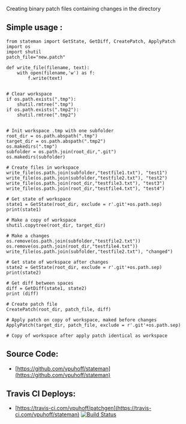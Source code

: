 Creating binary patch files containing changes in the directory

## Simple usage :
```
from stateman import GetState, GetDiff, CreatePatch, ApplyPatch
import os
import shutil
patch_file="new.patch"

def write_file(filename, text):
    with open(filename,'w') as f:
        f.write(text)


# Clear workspace
if os.path.exists(".tmp"):
    shutil.rmtree(".tmp")
if os.path.exists(".tmp2"):
    shutil.rmtree(".tmp2")


# Init workspace .tmp with one subfolder
root_dir = os.path.abspath(".tmp")
target_dir = os.path.abspath(".tmp2")
os.makedirs(".tmp")
subfolder = os.path.join(root_dir,".git")
os.makedirs(subfolder)

# Create files in workspace
write_file(os.path.join(subfolder,"testfile1.txt"), "test1")
write_file(os.path.join(subfolder,"testfile2.txt"), "test2")
write_file(os.path.join(root_dir,"testfile3.txt"), "test3")
write_file(os.path.join(root_dir,"testfile4.txt"), "test4")

# Get state of workspace
state1 = GetState(root_dir, exclude = r'.git'+os.path.sep)
print(state1)

# Make a copy of workspace
shutil.copytree(root_dir, target_dir)

# Make a changes
os.remove(os.path.join(subfolder,"testfile2.txt"))
os.remove(os.path.join(root_dir,"testfile4.txt"))
write_file(os.path.join(subfolder,"testfile2.txt"), "changed")

# Get state of workspace after changes
state2 = GetState(root_dir, exclude = r'.git'+os.path.sep)
print(state2)

# Get diff between spaces
diff = GetDiff(state1, state2)
print (diff)

# Create patch file
CreatePatch(root_dir, patch_file, diff)  

# Apply patch on copy of workspace, maked before changes
ApplyPatch(target_dir, patch_file, exclude = r'.git'+os.path.sep)

# Copy of workspace after apply patch identical as workspace 
```

## Source Code:
* [https://github.com/vpuhoff/stateman](https://github.com/vpuhoff/stateman)

## Travis CI Deploys:
* [https://travis-ci.com/vpuhoff/patchgen](https://travis-ci.com/vpuhoff/stateman) [![Build Status](https://travis-ci.com/vpuhoff/patchgen.svg?branch=master)](https://travis-ci.com/vpuhoff/stateman)